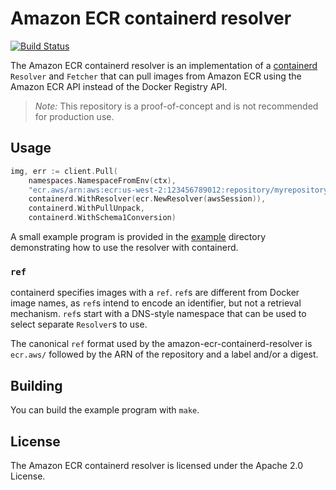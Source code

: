 # Amazon ECR containerd resolver

[![Build Status](https://travis-ci.org/samuelkarp/amazon-ecr-containerd-resolver.svg?branch=master)](https://travis-ci.org/samuelkarp/amazon-ecr-containerd-resolver)

The Amazon ECR containerd resolver is an implementation of a
[containerd](https://github.com/containerd/containerd)
`Resolver` and `Fetcher` that can pull images from Amazon ECR using the Amazon
ECR API instead of the Docker Registry API.

> *Note:* This repository is a proof-of-concept and is not recommended for
> production use.

## Usage

```go
img, err := client.Pull(
    namespaces.NamespaceFromEnv(ctx),
    "ecr.aws/arn:aws:ecr:us-west-2:123456789012:repository/myrepository:mytag",
    containerd.WithResolver(ecr.NewResolver(awsSession)),
    containerd.WithPullUnpack,
    containerd.WithSchema1Conversion)
```

A small example program is provided in the [example](tree/master/example)
directory demonstrating how to use the resolver with containerd.

### `ref`

containerd specifies images with a `ref`. `ref`s are different from Docker
image names, as `ref`s intend to encode an identifier, but not a retrieval
mechanism.  `ref`s start with a DNS-style namespace that can be used to select
separate `Resolver`s to use.

The canonical `ref` format used by the amazon-ecr-containerd-resolver is 
`ecr.aws/` followed by the ARN of the repository and a label and/or a digest.

## Building

You can build the example program with `make`.

## License

The Amazon ECR containerd resolver is licensed under the Apache 2.0 License.